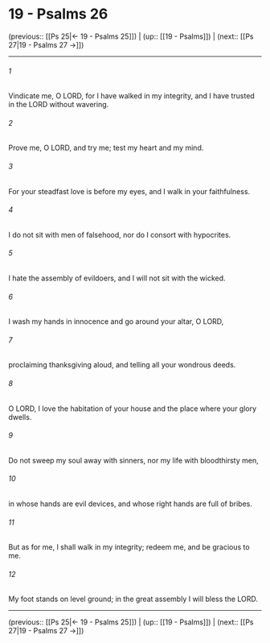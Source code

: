 # 19 - Psalms 26

(previous:: [[Ps 25|← 19 - Psalms 25]]) | (up:: [[19 - Psalms]]) | (next:: [[Ps 27|19 - Psalms 27 →]])

***


###### 1 
Vindicate me, O LORD, for I have walked in my integrity, and I have trusted in the LORD without wavering. 

###### 2 
Prove me, O LORD, and try me; test my heart and my mind. 

###### 3 
For your steadfast love is before my eyes, and I walk in your faithfulness. 

###### 4 
I do not sit with men of falsehood, nor do I consort with hypocrites. 

###### 5 
I hate the assembly of evildoers, and I will not sit with the wicked. 

###### 6 
I wash my hands in innocence and go around your altar, O LORD, 

###### 7 
proclaiming thanksgiving aloud, and telling all your wondrous deeds. 

###### 8 
O LORD, I love the habitation of your house and the place where your glory dwells. 

###### 9 
Do not sweep my soul away with sinners, nor my life with bloodthirsty men, 

###### 10 
in whose hands are evil devices, and whose right hands are full of bribes. 

###### 11 
But as for me, I shall walk in my integrity; redeem me, and be gracious to me. 

###### 12 
My foot stands on level ground; in the great assembly I will bless the LORD.

***

(previous:: [[Ps 25|← 19 - Psalms 25]]) | (up:: [[19 - Psalms]]) | (next:: [[Ps 27|19 - Psalms 27 →]])

